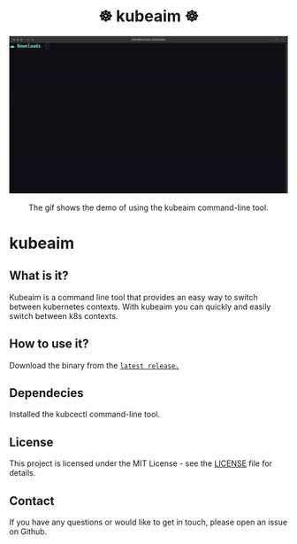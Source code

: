 <h1 align="center">☸️ kubeaim ☸️</h1>
<p align="center">
    <img src='https://github.com/achelak/kubeaim/blob/main/img/kubeaim_demo.gif'>
    <p align="center">
        The gif shows the demo of using the kubeaim command-line tool.
    </p>
</p>

# kubeaim
## What is it?

Kubeaim is a command line tool that provides an easy way to switch between kubernetes contexts. With kubeaim you can quickly and easily switch between k8s contexts.

## How to use it?

Download the binary from the [`latest release.`](https://github.com/achelak/kubeaim/releases)

## Dependecies
Installed the kubcectl command-line tool. 

## License

This project is licensed under the MIT License - see the [LICENSE](LICENSE) file for details.

## Contact

If you have any questions or would like to get in touch, please open an issue on Github.